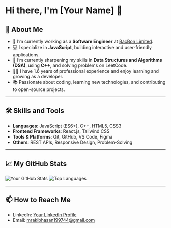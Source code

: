 # Hi there, I'm [Your Name] 👋

## 🚀 About Me
- 🔭 I’m currently working as a **Software Engineer** at [BacBon Limited](https://bacbonltd.com).
- 💻 I specialize in **JavaScript**, building interactive and user-friendly applications.
- 🌱 I’m currently sharpening my skills in **Data Structures and Algorithms (DSA)**, using **C++**, and solving problems on LeetCode.
- 👨‍💻 I have 1.6 years of professional experience and enjoy learning and growing as a developer.
- 📚 Passionate about coding, learning new technologies, and contributing to open-source projects.

---

## 🛠️ Skills and Tools
- **Languages**: JavaScript (ES6+), C++, HTML5, CSS3
- **Frontend Frameworks**: React.js, Tailwind CSS
- **Tools & Platforms**: Git, GitHub, VS Code, Figma
- **Others**: REST APIs, Responsive Design, Problem-Solving

---

## 📈 My GitHub Stats
![Your GitHub Stats](https://github-readme-stats.vercel.app/api?username=mrakib007&show_icons=true&theme=radical)
![Top Languages](https://github-readme-stats.vercel.app/api/top-langs/?username=mrakib007&layout=compact&theme=radical)

---

## 📫 How to Reach Me
- LinkedIn: [Your LinkedIn Profile](https://www.linkedin.com/in/rakib1997)
- Email: mrakibhasan199744@gmail.com
